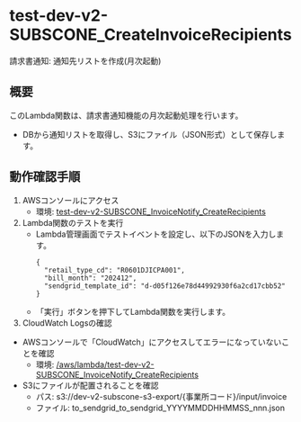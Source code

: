 # test-dev-v2-SUBSCONE_CreateInvoiceRecipients
請求書通知: 通知先リストを作成(月次起動)

## 概要
このLambda関数は、請求書通知機能の月次起動処理を行います。
- DBから通知リストを取得し、S3にファイル（JSON形式）として保存します。

## 動作確認手順
1. AWSコンソールにアクセス
   - 環境: [test-dev-v2-SUBSCONE_InvoiceNotify_CreateRecipients](https://ap-northeast-1.console.aws.amazon.com/lambda/home?region=ap-northeast-1#/functions/test-dev-v2-SUBSCONE_InvoiceNotify_CreateRecipients?tab=code)
1. Lambda関数のテストを実行
   - Lambda管理画面でテストイベントを設定し、以下のJSONを入力します。
        ```
        {
          "retail_type_cd": "R0601DJICPA001",
          "bill_month": "202412",
          "sendgrid_template_id": "d-d05f126e78d44992930f6a2cd17cbb52"
        }
        ```
   - 「実行」ボタンを押下してLambda関数を実行します。
2. CloudWatch Logsの確認
  - AWSコンソールで「CloudWatch」にアクセスしてエラーになっていないことを確認
    - 環境: [/aws/lambda/test-dev-v2-SUBSCONE_InvoiceNotify_CreateRecipients](https://ap-northeast-1.console.aws.amazon.com/cloudwatch/home?region=ap-northeast-1#logsV2:log-groups/log-group/$252Faws$252Flambda$252Ftest-dev-v2-SUBSCONE_InvoiceNotify_CreateRecipients)
  - S3にファイルが配置されることを確認
    - パス: s3://dev-v2-subscone-s3-export/{事業所コード}/input/invoice
    - ファイル: to_sendgrid_to_sendgrid_YYYYMMDDHHMMSS_nnn.json
